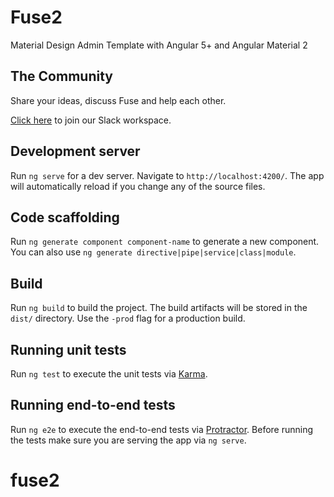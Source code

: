 # Fuse2

Material Design Admin Template with Angular 5+ and Angular Material 2

## The Community

Share your ideas, discuss Fuse and help each other.

[Click here](https://join.slack.com/t/fuse-theme/shared_invite/enQtMzA1NDE4NzYwMjcyLWQxODE4ODM1MWU4MWJjMDhlMGEwYzM4Mzg3N2E4YzVlZThhZjNlOTQ1Y2Q5OTBlNDNkMzJhZDIwMjgxOWQ3YWU) to join our Slack workspace.

## Development server

Run `ng serve` for a dev server. Navigate to `http://localhost:4200/`. The app will automatically reload if you change any of the source files.

## Code scaffolding

Run `ng generate component component-name` to generate a new component. You can also use `ng generate directive|pipe|service|class|module`.

## Build

Run `ng build` to build the project. The build artifacts will be stored in the `dist/` directory. Use the `-prod` flag for a production build.

## Running unit tests

Run `ng test` to execute the unit tests via [Karma](https://karma-runner.github.io).

## Running end-to-end tests

Run `ng e2e` to execute the end-to-end tests via [Protractor](http://www.protractortest.org/).
Before running the tests make sure you are serving the app via `ng serve`.
# fuse2
